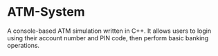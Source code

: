 # ATM-System
A console-based ATM simulation written in C++. It allows users to login using their account number and PIN code, then perform basic banking operations.
